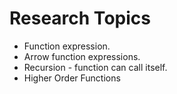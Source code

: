 # Research Topics

- Function expression.
- Arrow function expressions.
- Recursion - function can call itself.
- Higher Order Functions